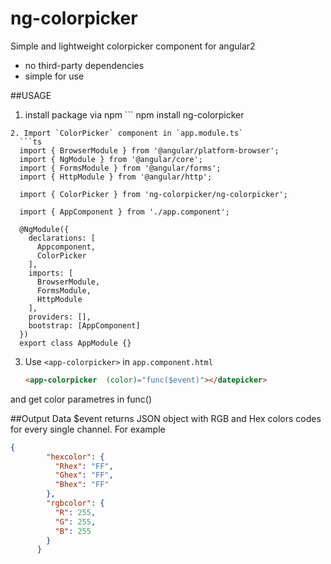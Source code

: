 # ng-colorpicker

Simple and lightweight colorpicker component for angular2

* no third-party dependencies
* simple for use

##USAGE
1. install package via npm ```
npm install ng-colorpicker
```
2. Import `ColorPicker` component in `app.module.ts`
  ```ts
  import { BrowserModule } from '@angular/platform-browser';
  import { NgModule } from '@angular/core';
  import { FormsModule } from '@angular/forms';
  import { HttpModule } from '@angular/http';
  
  import { ColorPicker } from 'ng-colorpicker/ng-colorpicker';

  import { AppComponent } from './app.component';
  
  @NgModule({
    declarations: [
      Appcomponent,
      ColorPicker
    ],
    imports: [
      BrowserModule,
      FormsModule,
      HttpModule
    ],
    providers: [],
    bootstrap: [AppComponent]
  })
  export class AppModule {}
  ```
3. Use `<app-colorpicker>` in `app.component.html`
     ```html
     <app-colorpicker  (color)="func($event)"></datepicker>
     ```
and get color parametres in func()

##Output Data
$event returns JSON object with RGB and Hex colors codes for every single channel. For example
```json
{
        "hexcolor": {
          "Rhex": "FF",
          "Ghex": "FF",
          "Bhex": "FF"
        },
        "rgbcolor": {
          "R": 255,
          "G": 255,
          "B": 255
        }
      }
```
